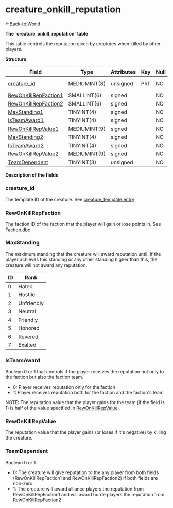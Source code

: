 # creature\_onkill\_reputation

[<-Back-to:World](database-world.md)

**The \`creature\_onkill\_reputation\` table**

This table controls the reputation given by creatures when killed by other players.

**Structure**

| Field                     | Type         | Attributes | Key | Null | Default | Extra | Comment             |
|---------------------------|--------------|------------|-----|------|---------|-------|---------------------|
| [creature_id][1]          | MEDIUMINT(8) | unsigned   | PRI | NO   | 0       |       | Creature Identifier |
| [RewOnKillRepFaction1][2] | SMALLINT(6)  | signed     |     | NO   | 0       |       |                     |
| [RewOnKillRepFaction2][3] | SMALLINT(6)  | signed     |     | NO   | 0       |       |                     |
| [MaxStanding1][4]         | TINYINT(4)   | signed     |     | NO   | 0       |       |                     |
| [IsTeamAward1][5]         | TINYINT(4)   | signed     |     | NO   | 0       |       |                     |
| [RewOnKillRepValue1][6]   | MEDIUMINT(9) | signed     |     | NO   | 0       |       |                     |
| [MaxStanding2][7]         | TINYINT(4)   | signed     |     | NO   | 0       |       |                     |
| [IsTeamAward2][8]         | TINYINT(4)   | signed     |     | NO   | 0       |       |                     |
| [RewOnKillRepValue2][9]   | MEDIUMINT(9) | signed     |     | NO   | 0       |       |                     |
| [TeamDependent][10]       | TINYINT(3)   | unsigned   |     | NO   | 0       |       |                     |

[1]: #creature_id
[2]: #rewonkillrepfaction1
[3]: #rewonkillrepfaction2
[4]: #maxstanding1
[5]: #isteamaward1
[6]: #rewonkillrepvalue1
[7]: #maxstanding2
[8]: #isteamaward2
[9]: #rewonkillrepvalue2
[10]: #teamdependent

**Description of the fields**

### creature\_id

The template ID of the creature. See [creature\_template.entry](creature_template#creature_template-entry)

### RewOnKillRepFaction

The faction ID of the faction that the player will gain or lose points in. See Faction.dbc

### MaxStanding

The maximum standing that the creature will award reputation until. If the player achieves this standing or any other standing higher than this, the creature will not award any reputation.

| ID | Rank       |
|----|------------|
| 0  | Hated      |
| 1  | Hostile    |
| 2  | Unfriendly |
| 3  | Neutral    |
| 4  | Friendly   |
| 5  | Honored    |
| 6  | Revered    |
| 7  | Exalted    |

### IsTeamAward

Boolean 0 or 1 that controls if the player receives the reputation not only to the faction but also the faction team.

-   0: Player receives reputation only for the faction
-   1: Player receives reputation both for the faction and the faction's team

NOTE: The reputation value that the player gains for the team (if the field is 1) is half of the value specified in [RewOnKillRepValue](#creature_onkill_reputation-RewOnKillRepValue)

### RewOnKillRepValue

The reputation value that the player gains (or loses if it's negative) by killing the creature.

### TeamDependent

Boolean 0 or 1.

-   0: The creature will give reputation to the any player from both fields (RewOnKillRepFaction1 and RewOnKillRepFaction2) if both fields are non-zero.
-   1: The creature will award alliance players the reputation from RewOnKillRepFaction1 and will award horde players the reputation from RewOnKillRepFaction2
